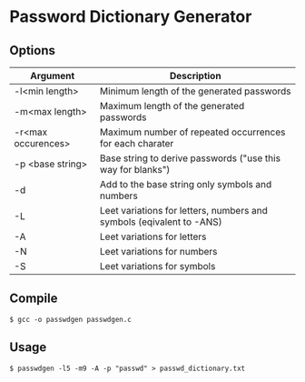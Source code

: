# Password Dictionary Generator

## Options
| Argument             | Description                                                         |
| -------------------- | ------------------------------------------------------------------- |
| -l\<min length\>     | Minimum length of the generated passwords                           |
| -m\<max length\>     | Maximum length of the generated passwords                           |
| -r\<max occurences\> | Maximum number of repeated occurrences for each charater            |
| -p \<base string\>   | Base string to derive passwords ("use this way for blanks")         |
| -d                   | Add to the base string only symbols and numbers                     |
| -L                   | Leet variations for letters, numbers and symbols (eqivalent to -ANS)|
| -A                   | Leet variations for letters                                         |
| -N                   | Leet variations for numbers                                         |
| -S                   | Leet variations for symbols                                         |


## Compile
```
$ gcc -o passwdgen passwdgen.c
```


## Usage

```
$ passwdgen -l5 -m9 -A -p "passwd" > passwd_dictionary.txt
```


